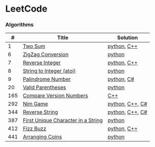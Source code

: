 LeetCode
========

### Algorithms

| # | Title | Solution |
|---| ----- | -------- |
|1|[Two Sum](https://leetcode.com/problems/two-sum/) | [python](./algorithms/Python/TwoSum.py), [C++](./algorithms/C++/TwoSum.cpp)|
|6|[ZigZag Conversion](https://leetcode.com/problems/zigZag-conversion/) | [python](./algorithms/Python/ZigZagConversion.py)|
|7|[Reverse Integer](https://leetcode.com/problems/reverse-integer/) | [python](./algorithms/Python/ReverseInteger.py), [C++](./algorithms/C++/ReverseInteger.cpp)|
|8|[String to Integer (atoi)](https://leetcode.com/problems/string-to-integer-atoi/) | [python](./algorithms/Python/StringtoInteger(atoi).py)|
|9|[Palindrome Number](https://leetcode.com/problems/palindrome-number/) | [python](./algorithms/Python/PalindromeNumber.py), [C#](./algorithms/C%23/PalindromeNumber.cs)|
|20|[Valid Parentheses](https://leetcode.com/problems/palindrome-number/) | [python](./algorithms/Python/ValidParentheses.py)|
|165|[Compare Version Numbers](https://leetcode.com/problems/compare-version-numbers/) | [C++](./algorithms/C++/CompareVersionNumbers.cpp)|
|292|[Nim Game](https://leetcode.com/problems/nim-game/) | [python](./algorithms/Python/NimGame.py), [C++](./algorithms/C++/NimGame.cpp), [C#](./algorithms/C%23/NimGame.cs)|
|344|[Reverse String](https://leetcode.com/problems/reverse-string/) | [python](./algorithms/Python/ReverseString.py), [C++](./algorithms/C++/ReverseString.cpp), [C#](./algorithms/C%23/ReverseString.cs)|
|387|[First Unique Character in a String](https://leetcode.com/problems/first-unique-character-in-a-string/) | [python](./algorithms/Python/FirstUniqueCharacterinaString.py)|
|412|[Fizz Buzz](https://leetcode.com/problems/fizz-buzz/) | [python](./algorithms/Python/FizzBuzz.py), [C++](./algorithms/C++/FizzBuzz.cpp)|
|441|[Arranging Coins](https://leetcode.com/problems/arranging-coins/) | [python](./algorithms/Python/ArrangingCoins.py)|